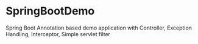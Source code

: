 # SpringBootDemo
Spring Boot Annotation based demo application with Controller, Exception Handling, Interceptor, Simple servlet filter
